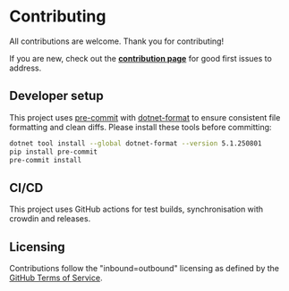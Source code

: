 # Contributing

All contributions are welcome. Thank you for contributing!

If you are new, check out the **[contribution page](https://github.com/eltos/PasteIntoFile/contribute)** for good first issues to address.


## Developer setup

This project uses [pre-commit](https://pre-commit.com) with [dotnet-format](https://github.com/dotnet/format) to ensure consistent file formatting and clean diffs.
Please install these tools before committing:
```bash
dotnet tool install --global dotnet-format --version 5.1.250801
pip install pre-commit
pre-commit install
```

## CI/CD
This project uses GitHub actions for test builds, synchronisation with crowdin and releases.

## Licensing
Contributions follow the "inbound=outbound" licensing as defined by the [GitHub Terms of Service](https://help.github.com/articles/github-terms-of-service/#6-contributions-under-repository-license).
